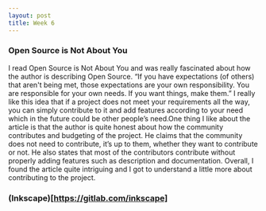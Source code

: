 ```yaml
---
layout: post
title: Week 6
---
```



### Open Source is Not About You
I read Open Source is Not About You and was really fascinated about how the author is describing Open Source. “If you have expectations (of others) that aren't being met, those expectations are your own responsibility. You are responsible for your own needs. If you want things, make them.” I really like this idea that if a project does not meet your requirements all the way, you can simply contribute to it and add features according to your need which in the future could be other people’s need.One thing I like about the article is that the author is quite honest about how the community contributes and budgeting of the project. He claims that the community does not need to contribute, it’s up to them, whether they want to contribute or not. He also states that most of the contributors contribute without properly adding features such as description and documentation. Overall, I found the article quite intriguing and I got to understand a little more about contributing to the project.

### (Inkscape)[https://gitlab.com/inkscape]
